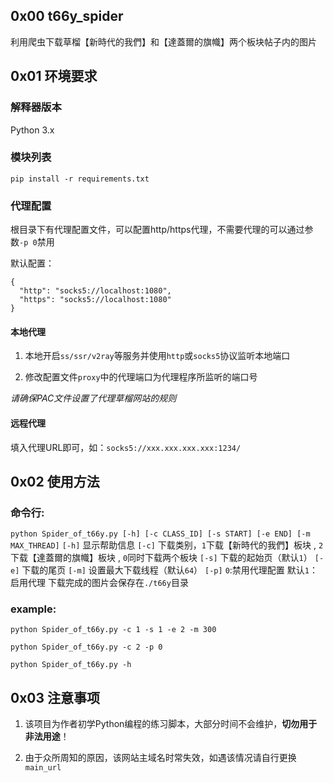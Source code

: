 ## 0x00 t66y_spider

利用爬虫下载草榴【新時代的我們】和【達蓋爾的旗幟】两个板块帖子内的图片 

## 0x01 环境要求

### 解释器版本

Python 3.x

### 模块列表

`pip install -r requirements.txt`

### 代理配置

根目录下有代理配置文件，可以配置http/https代理，不需要代理的可以通过参数`-p 0`禁用

默认配置：

```
{
  "http": "socks5://localhost:1080",
  "https": "socks5://localhost:1080"
}
```

#### 本地代理

1. 本地开启`ss/ssr/v2ray`等服务并使用`http`或`socks5`协议监听本地端口

2. 修改配置文件`proxy`中的代理端口为代理程序所监听的端口号
   
*请确保PAC文件设置了代理草榴网站的规则*

#### 远程代理

填入代理URL即可，如：`socks5://xxx.xxx.xxx.xxx:1234/`

## 0x02 使用方法

### 命令行:

`python Spider_of_t66y.py [-h] [-c CLASS_ID] [-s START] [-e END] [-m MAX_THREAD]`
`[-h]` 显示帮助信息
`[-c]` 下载类别，`1`下载【新時代的我們】板块 , `2`下载【達蓋爾的旗幟】板块 , `0`同时下载两个板块
`[-s]` 下载的起始页（默认`1`）
`[-e]` 下载的尾页
`[-m]` 设置最大下载线程（默认`64`）
`[-p]` `0`:禁用代理配置  默认`1`：启用代理 
下载完成的图片会保存在`./t66y`目录

### example:

`python Spider_of_t66y.py -c 1 -s 1 -e 2 -m 300`

`python Spider_of_t66y.py -c 2 -p 0`

`python Spider_of_t66y.py -h`

## 0x03 注意事项

1. 该项目为作者初学Python编程的练习脚本，大部分时间不会维护，**切勿用于非法用途**！

2. 由于众所周知的原因，该网站主域名时常失效，如遇该情况请自行更换`main_url`